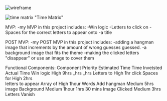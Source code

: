 ![wireframe](https://git.generalassemb.ly/jkarlin929/PROJECT-1-PROMPT/blob/master/project1wireframe.JPG "Wireframe")

![time matrix](https://git.generalassemb.ly/jkarlin929/PROJECT-1-PROMPT/blob/master/timematrix.JPG) "Time Matrix"

MVP:
-my MVP in this project includes:
    -Win logic
    -Letters to click on
    -Spaces for the correct letters to appear onto
    -a title

POST MVP:
-my POST MVP in this project includes:
    -adding a hangman image that increments by the amount of wrong guesses guessed.
    -a background image that fits the theme
    -making the clicked letters "disappear" or use an image to cover them

Functional Components:
Component   Priority    Estimated Time  Time Invetsted  Actual Time
Win logic   High        9hrs            _hrs           _hrs
Letters to  High        1hr
click
Spaces for  High        2hrs     
letters to
appear
Array of    High        1hour
Words
Add hangman Medium      5hrs        
image
Background  Medium      1hour           1hrs          30 mins
Image
Clicked     Medium      3hrs
Letters
Vanish